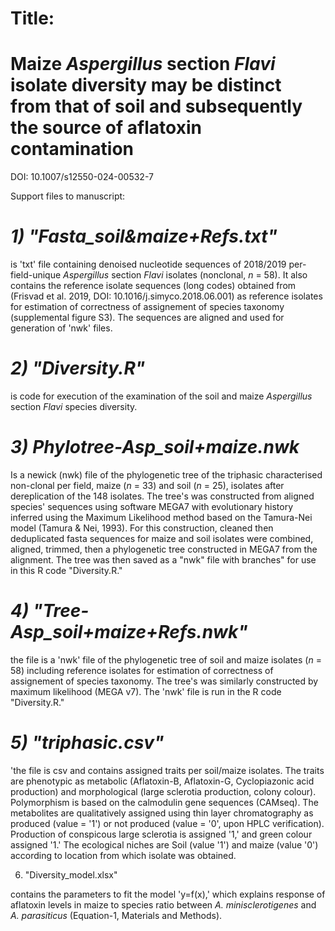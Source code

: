 # Title: #
# Maize *Aspergillus* section *Flavi* isolate diversity may be distinct from that of soil and subsequently the source of aflatoxin contamination #

DOI: 10.1007/s12550-024-00532-7

Support files to manuscript:

# *1) "Fasta_soil&maize+Refs.txt"* # 

is 'txt' file containing denoised nucleotide sequences of 2018/2019 per-field-unique *Aspergillus* section *Flavi* isolates (nonclonal, *n* = 58). It also contains the reference isolate sequences (long codes) obtained from (Frisvad et al. 2019, DOI: 10.1016/j.simyco.2018.06.001) as reference isolates for estimation of correctness of assignement of species taxonomy (supplemental figure S3). The sequences are aligned and used for generation of 'nwk' files.

# *2) "Diversity.R"* #

is code for execution of the examination of the soil and maize *Aspergillus* section *Flavi* species diversity.

# *3) Phylotree-Asp_soil+maize.nwk* #

Is a newick (nwk) file of the phylogenetic tree of the triphasic characterised non-clonal per field, maize (*n* = 33) and soil (*n* = 25), isolates after dereplication of the 148 isolates. The tree's was constructed from aligned species' sequences using software MEGA7 with evolutionary history inferred using the Maximum Likelihood method based on the Tamura-Nei model (Tamura & Nei, 1993). For this construction, cleaned then deduplicated fasta sequences for maize and soil isolates were combined, aligned, trimmed, then a phylogenetic tree constructed in MEGA7 from the alignment. The tree was then saved as a "nwk" file with branches" for use in this R code "Diversity.R."

# *4) "Tree-Asp_soil+maize+Refs.nwk"* #

the file is a 'nwk' file of the phylogenetic tree of soil and maize isolates (*n* = 58) including reference isolates for estimation of correctness of assignement of species taxonomy. The tree's was similarly constructed by maximum likelihood (MEGA v7). The 'nwk' file is run in the R code "Diversity.R."

# *5) "triphasic.csv"* #

'the file is csv and contains assigned traits per soil/maize isolates. The traits are phenotypic as metabolic (Aflatoxin-B, Aflatoxin-G, Cyclopiazonic acid production) and morphological (large sclerotia production, colony colour). Polymorphism is based on the calmodulin gene sequences (CAMseq). The metabolites are qualitatively assigned using thin layer chromatography as produced (value = '1') or not produced (value = '0', upon HPLC verification). Production of conspicous large sclerotia is assigned '1,' and green colour assigned '1.' The ecological niches are Soil (value '1') and maize (value '0') according to location from which isolate was obtained.

6) "Diversity_model.xlsx"

contains the parameters to fit the model 'y=f(x),' which explains response of aflatoxin levels in maize to species ratio between *A. minisclerotigenes* and *A. parasiticus* (Equation-1, Materials and Methods).
